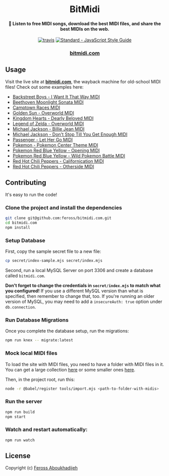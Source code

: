 <h1 align="center">
  BitMidi
</h1>

<h4 align="center">🎹 Listen to free MIDI songs, download the best MIDI files, and share the
  best MIDIs on the web.</h4>

<p align="center">
  <a href="https://travis-ci.org/feross/bitmidi.com"><img src="https://img.shields.io/travis/feross/bitmidi.com/master.svg" alt="travis"></a>
  <a href="https://standardjs.com"><img src="https://img.shields.io/badge/code_style-standard-brightgreen.svg" alt="Standard - JavaScript Style Guide"></a>
</p>

<h3 align="center">
  <a href="https://bitmidi.com">bitmidi.com</a>
</h3>

## Usage

Visit the live site at **[bitmidi.com](https://bitmidi.com)**, the wayback machine for old-school MIDI files! Check out some examples here:

- [Backstreet Boys - I Want It That Way MIDI](https://bitmidi.com/backstreet-boys-i-want-it-that-way-mid)
- [Beethoven Moonlight Sonata MIDI](https://bitmidi.com/beethoven-moonlight-sonata-mid)
- [Camptown Races MIDI](https://bitmidi.com/camptown-mid)
- [Golden Sun - Overworld MIDI](https://bitmidi.com/golden-sun-overworld-mid)
- [Kingdom Hearts - Dearly Beloved MIDI](https://bitmidi.com/kingdom-hearts-dearly-beloved-mid)
- [Legend of Zelda - Overworld MIDI](https://bitmidi.com/legend-of-zelda-overworld-mid)
- [Michael Jackson - Billie Jean MIDI](https://bitmidi.com/michael-jackson-billie-jean-mid)
- [Michael Jackson - Don't Stop Till You Get Enough MIDI](https://bitmidi.com/michael-jackson-dont-stop-till-you-get-enough-mid)
- [Passenger - Let Her Go MIDI](https://bitmidi.com/passenger-let_her_go-mid)
- [Pokemon - Pokemon Center Theme MIDI](https://bitmidi.com/pokemon-pokemon-center-theme-mid)
- [Pokemon Red Blue Yellow - Opening MIDI](https://bitmidi.com/pokemon-redblueyellow-opening-yellow-mid)
- [Pokemon Red Blue Yellow - Wild Pokemon Battle MIDI](https://bitmidi.com/pokemon-redblueyellow-wild-pokemon-battle-mid)
- [Red Hot Chili Peppers - Californication MIDI](https://bitmidi.com/red-hot-chili-peppers-californication-mid)
- [Red Hot Chili Peppers - Otherside MIDI](https://bitmidi.com/red-hot-chili-peppers-otherside-mid)

## Contributing

It's easy to run the code!

### Clone the project and install the dependencies

```bash
git clone git@github.com:feross/bitmidi.com.git
cd bitmidi.com
npm install
```

### Setup Database

First, copy the sample secret file to a new file:

```bash
cp secret/index-sample.mjs secret/index.mjs
```

Second, run a local MySQL Server on port 3306 and create a database called `bitmidi.com`.

**Don't forget to change the credentials in `secret/index.mjs` to match what you
configured!** If you use a different MySQL version than what is specified, then
remember to change that, too. If you're running an older version of MySQL, you
may need to add a `insecureAuth: true` option under `db.connection`.

### Run Database Migrations

Once you complete the database setup, run the migrations:

```bash
npm run knex -- migrate:latest
```

### Mock local MIDI files

To load the site with MIDI files, you need to have a folder with MIDI files in
it. You can get a large collection
[here](https://www.reddit.com/r/WeAreTheMusicMakers/comments/3ajwe4/the_largest_midi_collection_on_the_internet/)
or some smaller ones [here](http://www.jsbach.net/midi/).

Then, in the project root, run this:

```bash
node -r @babel/register tools/import.mjs <path-to-folder-with-midis>
```

### Run the server

```bash
npm run build
npm start
```

### Watch and restart automatically:

```bash
npm run watch
```

## License

Copyright (c) [Feross Aboukhadijeh](https://feross.org)
